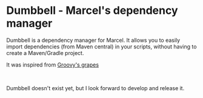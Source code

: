 # Dumbbell - Marcel's dependency manager


Dumbbell is a dependency manager for Marcel. It allows you to easily import dependencies (from Maven central) in your scripts,
without having to create a Maven/Gradle project.

It was inspired from [Groovy's grapes](https://groovy-lang.org/grape.html)

<br/>

Dumbbell doesn't exist yet, but I look forward to develop and release it.